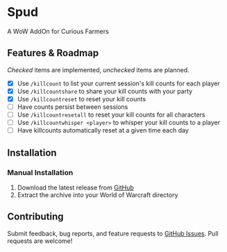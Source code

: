# Spud

A WoW AddOn for Curious Farmers

## Features & Roadmap

_Checked_ items are implemented, _unchecked_ items are planned.

- [x] Use `/killcount` to list your current session's kill counts for each player
- [x] Use `/killcountshare` to share your kill counts with your party
- [x] Use `/killcountreset` to reset your kill counts
- [ ] Have counts persist between sessions
- [ ] Use `/killcountresetall` to reset your kill counts for all characters
- [ ] Use `/killcountwhisper <player>` to whisper your kill counts to a player
- [ ] Have killcounts automatically reset at a given time each day
<!-- - [ ] Do not use `/untamedbeastmode` under any circumstances -->

## Installation

<!-- ### CurseForge

Download the latest release from [CurseForge](#) (coming soon) -->

### Manual Installation

1. Download the latest release from [GitHub](/)
2. Extract the archive into your World of Warcraft directory

## Contributing

Submit feedback, bug reports, and feature requests to [GitHub Issues](/). Pull requests are welcome!
